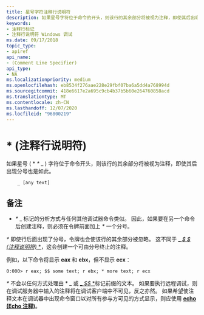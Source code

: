 ```yaml
---
title: 星号字符注释行说明符
description: 如果星号字符位于命令的开头，则该行的其余部分将被视为注释，即使其后出现分号也是如此。
keywords:
- 注释行标记
- 注释行说明符 Windows 调试
ms.date: 09/17/2018
topic_type:
- apiref
api_name:
- (Comment Line Specifier)
api_type:
- NA
ms.localizationpriority: medium
ms.openlocfilehash: eb8534f276aae228e29fbf07ba6a5dd4a768994d
ms.sourcegitcommit: 418e6617e2a695c9cb4b37b5b60e264760858acd
ms.translationtype: MT
ms.contentlocale: zh-CN
ms.lasthandoff: 12/07/2020
ms.locfileid: "96800219"
---
```

# <a name="-comment-line-specifier"></a>\* (注释行说明符) 

如果星号 ( * *\** _ ) 字符位于命令开头，则该行的其余部分将被视为注释，即使其后出现分号也是如此。

```dbgcmd
    _ [any text]
```

<a name="remarks"></a>备注
-------

* *\** _ 标记的分析方式与任何其他调试器命令类似。 因此，如果要在另一个命令后创建注释，则必须在令牌前面加上 _*\**_ 一个分号。

_*\**_ 即使行后面出现了分号，令牌也会使该行的其余部分被忽略。 这不同于 [_ *$ $ (注释说明符)* *](-----comment-specifier-.md)，这会创建一个可由分号终止的注释。

例如，以下命令将显示 **eax** 和 **ebx**，但不显示 **ecx**：

```console
0:000> r eax; $$ some text; r ebx; * more text; r ecx
```

*\** 不会以任何方式处理由 * _ 或 [_ *$$* *](-----comment-specifier-.md)标记前缀的文本。 如果要执行远程调试，则在调试服务器中输入的注释将在调试客户端中不可见，反之亦然。 如果希望使注释文本在调试器中出现命令窗口以对所有参与方可见的方式显示，则应使用 [**echo (Echo 注释)**](-echo--echo-comment-.md)。
